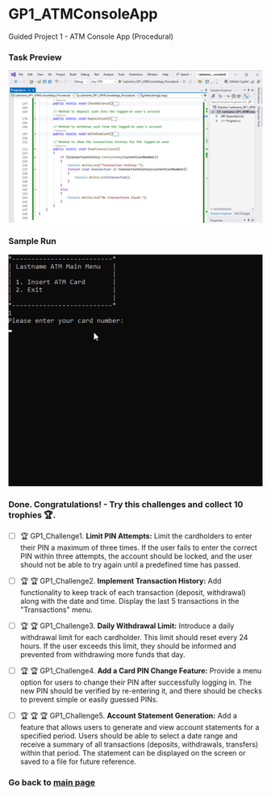 # GP1_ATMConsoleApp
Guided Project 1 - ATM Console App (Procedural)

### Task Preview
![Implement Transactions](https://github.com/clydeatmcm/GP1_ATMConsoleApp/blob/7.-Implement-Transactions/Task7_Preview.PNG)

### Sample Run
![Implement Transactions Sample Run](https://github.com/clydeatmcm/GP1_ATMConsoleApp/blob/7.-Implement-Transactions/Task7_Preview.gif)

### Done. Congratulations! - Try this challenges and collect 10 trophies 🏆.

- [ ] 🏆 GP1_Challenge1. **Limit PIN Attempts:** Limit the cardholders to enter their PIN a maximum of three times. If the user fails to enter the correct PIN within three attempts, the account should be locked, and the user should not be able to try again until a predefined time has passed.

- [ ] 🏆 🏆 GP1_Challenge2. **Implement Transaction History:** Add functionality to keep track of each transaction (deposit, withdrawal) along with the date and time. Display the last 5 transactions in the "Transactions" menu.

- [ ] 🏆 🏆 GP1_Challenge3. **Daily Withdrawal Limit:** Introduce a daily withdrawal limit for each cardholder. This limit should reset every 24 hours. If the user exceeds this limit, they should be informed and prevented from withdrawing more funds that day.

- [ ] 🏆 🏆 GP1_Challenge4. **Add a Card PIN Change Feature:** Provide a menu option for users to change their PIN after successfully logging in. The new PIN should be verified by re-entering it, and there should be checks to prevent simple or easily guessed PINs.

- [ ] 🏆 🏆 🏆 GP1_Challenge5. **Account Statement Generation:** Add a feature that allows users to generate and view account statements for a specified period. Users should be able to select a date range and receive a summary of all transactions (deposits, withdrawals, transfers) within that period. The statement can be displayed on the screen or saved to a file for future reference.

### Go back to [main page](https://github.com/clydeatmcm/GP1_ATMConsoleApp/blob/main/README.md)
